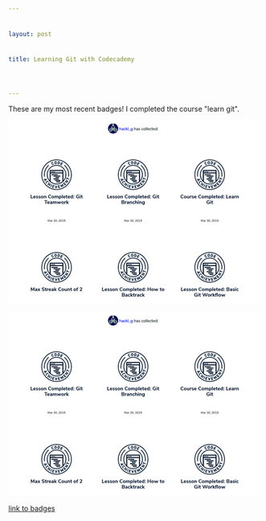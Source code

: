 ```yaml
---


layout: post


title: Learning Git with Codecademy



---
```





These are my most recent badges! I completed the course "learn git".


![image markdown](./pictures_for_posts/GabrieleHackl_badges_git.jpg)

<img src="pictures_for_posts/GabrieleHackl_badges_git.jpg" alt="image html" />

[link to badges](https://www.codecademy.com/users/hackl_g/achievements)
